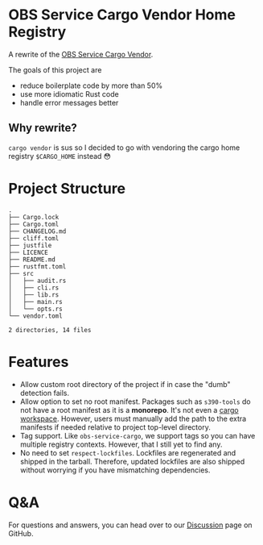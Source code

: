 # OBS Service Cargo Vendor Home Registry

A rewrite of the [OBS Service Cargo Vendor](https://github.com/Firstyear/obs-service-cargo/).

The goals of this project are
- reduce boilerplate code by more than 50%
- use more idiomatic Rust code
- handle error messages better

## Why rewrite?

`cargo vendor` is sus so I decided to go with vendoring the cargo home registry `$CARGO_HOME` instead 😳

# Project Structure

```
.
├── Cargo.lock
├── Cargo.toml
├── CHANGELOG.md
├── cliff.toml
├── justfile
├── LICENCE
├── README.md
├── rustfmt.toml
├── src
│   ├── audit.rs
│   ├── cli.rs
│   ├── lib.rs
│   ├── main.rs
│   └── opts.rs
└── vendor.toml

2 directories, 14 files
```

# Features
- Allow custom root directory of the project if in case the "dumb" detection
fails.
- Allow option to set no root manifest. Packages such as `s390-tools` do
not have a root manifest as it is a **monorepo**. It's not even a [cargo
workspace](https://doc.rust-lang.org/book/ch14-03-cargo-workspaces.html).
However, users must manually add the path to the extra manifests if needed
relative to project top-level directory.
- Tag support. Like `obs-service-cargo`, we support tags so you can have
multiple registry contexts.  However, that I still yet to find any.
- No need to set `respect-lockfiles`. Lockfiles are regenerated and shipped
in the tarball. Therefore, updated lockfiles are also shipped without worrying
if you have mismatching dependencies.

# Q&A

For questions and answers, you can head over to our
[Discussion](https://github.com/orgs/openSUSE-Rust/discussions) page on GitHub.

